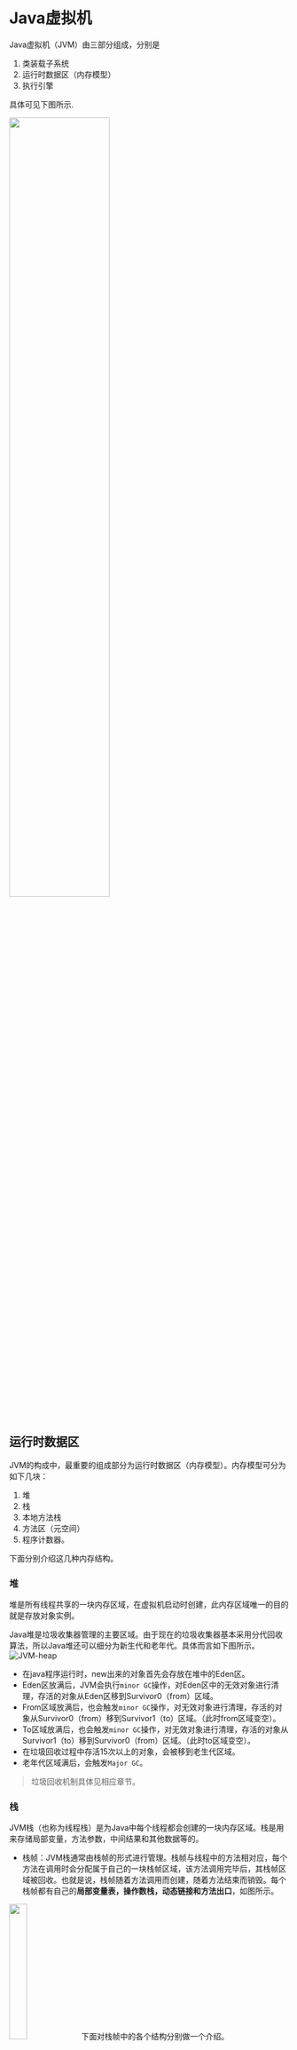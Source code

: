 # Java虚拟机
Java虚拟机（JVM）由三部分组成，分别是
1. 类装载子系统
2. 运行时数据区（内存模型）
3. 执行引擎

具体可见下图所示.

<img src="./jvm-structure.png" width='60%'>

## 运行时数据区
JVM的构成中，最重要的组成部分为运行时数据区（内存模型）。内存模型可分为如下几块：
1. 堆
2. 栈
3. 本地方法栈
4. 方法区（元空间）
5. 程序计数器。

下面分别介绍这几种内存结构。

### 堆
堆是所有线程共享的一块内存区域，在虚拟机启动时创建，此内存区域唯一的目的就是存放对象实例。

Java堆是垃圾收集器管理的主要区域。由于现在的垃圾收集器基本采用分代回收算法，所以Java堆还可以细分为新生代和老年代。具体而言如下图所示。
![JVM-heap](./jvm-heap.png)

* 在java程序运行时，new出来的对象首先会存放在堆中的Eden区。
* Eden区放满后，JVM会执行`minor GC`操作，对Eden区中的无效对象进行清理，存活的对象从Eden区移到Survivor0（from）区域。
* From区域放满后，也会触发`minor GC`操作，对无效对象进行清理，存活的对象从Survivor0（from）移到Survivor1（to）区域。（此时from区域变空）。
* To区域放满后，也会触发`minor GC`操作，对无效对象进行清理，存活的对象从Survivor1（to）移到Survivor0（from）区域。（此时to区域变空）。
* 在垃圾回收过程中存活15次以上的对象，会被移到老生代区域。
* 老年代区域满后，会触发`Major GC`。
> 垃圾回收机制具体见相应章节。

### 栈
JVM栈（也称为线程栈）是为Java中每个线程都会创建的一块内存区域。栈是用来存储局部变量，方法参数，中间结果和其他数据等的。

* 栈帧：JVM栈通常由栈帧的形式进行管理。栈帧与线程中的方法相对应，每个方法在调用时会分配属于自己的一块栈帧区域，该方法调用完毕后，其栈帧区域被回收。也就是说，栈帧随着方法调用而创建，随着方法结束而销毁。每个栈帧都有自己的**局部变量表，操作数栈，动态链接和方法出口**，如图所示。

<img src="./jvm-stack.png" width="25%">
下面对栈帧中的各个结构分别做一个介绍。

#### 局部变量表
* 局部变量表是一组变量值存储空间，用于存放方法参数和方法内部定义的局部变量。在Java源文件编译为class文件时，就在方法表的Code属性的max_locals数据项中确定了该方法需要分配的最大局部变量表的容量。
* 表中每个slot大小为4个字节。对于int，float和引用类型的变量，在表中占1个slot；对于double，long等类型等变量，则在表中占据连续2个slot;对于byte，short，char类型的变量，会在进表之前被转换成int类型；不同的JVM对boolean类型变量的存储方式可能不同，但是大多数JVM使用一个slot存储boolean。

#### 操作数栈
操作数栈相当于JVM的工作空间，有点类似于C语言中使用的寄存器。在Java程序执行过程中，一些指令可以将数据压入操作数栈，一些指令可以对操作数栈中的数据进行相应的操作（四则运算等），一些指令可以读取操作数栈的数据并存储，所有的操作都离不开操作数栈。

例如，`iadd`命令会进行如下操作：
1. 从操作数栈顶部弹出两个int类型操作数a和b。
2. 将a和b相加，结果压入操作数栈。

`iload`指令将局部变量表中的值压入操作数栈，`istore`指令则弹出操作数栈中的数据并存入相应的局部变量。

下面几句指令将两个int型的局部变量相加，并加结果存入第三个局部变量。
``` java
iload_0    // push the int in local variable 0
iload_1    // push the int in local variable 1
iadd       // pop two ints, add them, push result
istore_2   // pop int, store into local variable 2
```

#### 动态链接
在JVM的指令集中，很多指令会引用常量池中的数据。有些指令会直接将常量池中的数据值（例如int, long, float, double等类型的值）压入操作数栈；另一些指令会使用常量池中的条目来引用实例化的类或者数组，要访问的字段或者要调用的方法；还有些指令会判断一个特定的对象是否是一个特定的类或者接口的后代（通过常量池条目确定这个特定的类或者接口）。这些指令都会用到常量池中的数据或者条目。

只要Java虚拟机遇到任何需要引用常量池中的条目的指令，它就会使用**帧数据(Frame Data)中指向常量池的指针**来访问该信息。这是因为在字节码中，对于类，字段，方法等的引用一开始都是符号化的，用符号来表示的。而虚拟机在使用该引用时，如果它是符号化的，虚拟机需要通过**指向常量池的指针**，来解析这个符号成为真正的引用地址，这个过程成为动态链接。

我们知道C/C++中，源文件首先被编译为.o的目标文件，然后几个目标文件链接成为可执行文件。在链接的步骤中，符号化的引用会被替换成实际运行时的内存地址。在Java中，这个链接的过程是在运行时动态执行的。
> 可以使用`javap -v xxx.class`反编译字节码，查看常量池相关信息。

#### 方法出口
在某方法执行完毕后退出时，线程需要知道如何回到上一个方法的正确位置继续执行，所以栈帧中需要保存一些信息，用来帮助它恢复上层方法的执行状态。

方法退出的过程实际上等同于把当前栈帧出栈，因此退出时可能执行的操作有：恢复上层方法的局部变量表和操作数栈，把返回值(如果有的话)压入上一栈帧的操作数栈中，调用PC计数器的值以指向方法调用指令后面的一条指令等。

> 我们可以通过研究Java代码的字节码来加深对JVM内存模型的理解。 `javap -c xxx.class`

### 本地方法栈
本地方法栈与栈的作用类似，不同之处在于普通栈为虚拟机执行的普通java方法服务，而本地方法栈为虚拟机用到的本地方法（native method）服务。

本地方法是java中的一类特殊方法，其底层不是用java实现，而是用C语言实现的，目前用的较少。

### 方法区（元空间）
与堆类似，方法区也是所有线程共享的内存区域。它在JVM启动时被创建。方法区的内存大小由JVM初始分配，运行过程中可以动态增加（如果需要的化）。
方法区也可以发生GC（垃圾收集）。

方法区中包含了类相关的信息，例如编译后的代码，方法以及相关的数据变量，以及**运行时的常量池**。

说起运行时常量池，必须首先解释静态常量池。常量池本身是class字节码文件中的一部分，用于存储字符串（数字）字面量，以及与该类相关的类、方法等信息，占用了class文件的绝大部分空间。这种常量池主要由两类常量组成：字面量(literal)和符号引用(symbolic references)。字面量相当于java语言层面常量的概念，如文本字符串，final变量等，符号引用则包括类和接口的名称、字段名称和描述符、方法名称和描述符。每一个class文件都有一个常量池。而当某个class被JVM加载后，在内存中有一块常量池的运行时版本，被称为**运行时常量池**，存放于方法区中。
> 可通过`javap -v xxx.class`反编译class文件，查看其常量池信息。

运行时常量池相对于静态常量池的重要特征是具备动态性，也就是说并非只有内置于class文件常量池的常量才能进行方法区中的运行时常量池，运行期间也可以将新的常量放入池中，例如String类的intern（）方法就利用了这个特性。
> String的intern()方法会查找在常量池中是否存在一份equal相等的字符串,如果有则返回该字符串的引用,如果没有则添加自己的字符串进入常量池。

### 程序计数器
每个线程都拥有一个独立都程序计数器，可以看作是当前线程所执行都字节码的行号指示器。在虚拟机的概念模型里，字节码解释器工作就是通过改变程序计数器的值来选择下一个需要执行的字节码指令。分支、循环、跳转、异常处理、线程恢复等基础功能都要依赖这个计数器完成。